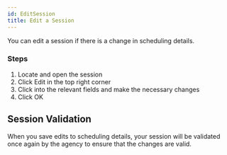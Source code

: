 ```yaml
---
id: EditSession
title: Edit a Session
---
```

You can edit a session if there is a change in scheduling details.

### Steps

1. Locate and open the session
2. Click Edit in the top right corner
3. Click into the relevant fields and make the necessary changes
4. Click OK

## Session Validation

When you save edits to scheduling details, your session will be validated once again by the agency to ensure that the changes are valid.